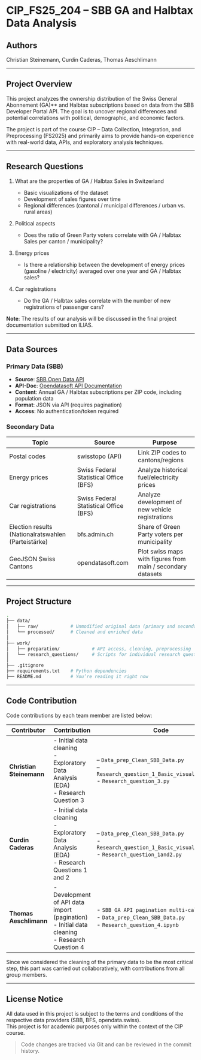 # CIP_FS25_204 – SBB GA and Halbtax Data Analysis

## Authors

Christian Steinemann, Curdin Caderas, Thomas Aeschlimann

---

## Project Overview

This project analyzes the ownership distribution of the Swiss General Abonnement (GA)** and Halbtax subscriptions based on data from the SBB Developer Portal API. The goal is to uncover regional differences and potential correlations with political, demographic, and economic factors.

The project is part of the course CIP – Data Collection, Integration, and Preprocessing (FS2025) and primarily aims to provide hands-on experience with real-world data, APIs, and exploratory analysis techniques.

---

## Research Questions

1. What are the properties of GA / Halbtax Sales in Switzerland  
   - Basic visualizations of the dataset  
   - Development of sales figures over time  
   - Regional differences (cantonal / municipal differences / urban vs. rural areas)

2. Political aspects  
   - Does the ratio of Green Party voters correlate with GA / Halbtax Sales per canton / municipality?

3. Energy prices  
   - Is there a relationship between the development of energy prices (gasoline / electricity) averaged over one year and GA / Halbtax sales?

4. Car registrations  
   - Do the GA / Halbtax sales correlate with the number of new registrations of passenger cars?
  
**Note**: The results of our analysis will be discussed in the final project documentation submitted on ILIAS.

---

## Data Sources

### Primary Data (SBB)
- **Source**: [SBB Open Data API](https://data.sbb.ch/explore/dataset/generalabo-halbtax-mit-bevolkerungsdaten/information/)
- **API-Doc**: [Opendatasoft API Documentation](https://help.opendatasoft.com/apis/ods-explore-v2/explore_v2.1.html)
- **Content**: Annual GA / Halbtax subscriptions per ZIP code, including population data
- **Format**: JSON via API (requires pagination)
- **Access**: No authentication/token required

### Secondary Data
| Topic | Source | Purpose |
|-------|--------|---------|
| Postal codes | swisstopo (API) | Link ZIP codes to cantons/regions |
| Energy prices | Swiss Federal Statistical Office (BFS) | Analyze historical fuel/electricity prices |
| Car registrations | Swiss Federal Statistical Office (BFS) | Analyze development of new vehicle registrations |
| Election results (Nationalratswahlen (Parteistärke) | bfs.admin.ch | Share of Green Party voters per municipality |
| GeoJSON Swiss Cantons | opendatasoft.com | Plot swiss maps with figures from main / secondary datasets |

---

## Project Structure

```bash
.
├── data/
│   ├── raw/            # Unmodified original data (primary and secondary)
│   └── processed/      # Cleaned and enriched data
│
├── work/
│   ├── preparation/            # API access, cleaning, preprocessing
│   └── research_questions/     # Scripts for individual research questions
│
├── .gitignore
├── requirements.txt    # Python dependencies
├── README.md           # You’re reading it right now
```

---

## Code Contribution

Code contributions by each team member are listed below:

| Contributor             | Contribution                                                                 | Code                                                                                     |
|-------------------------|------------------------------------------------------------------------------|------------------------------------------------------------------------------------------|
| **Christian Steinemann** | - Initial data cleaning <br> - Exploratory Data Analysis (EDA) <br> - Research Question 3                        |  – `Data_prep_Clean_SBB_Data.py` <br> – `Research_question_1_Basic_visualization.py` <br> - `Research_question_3.py`                                                                                       |
| **Curdin Caderas**       | - Initial data cleaning <br> - Exploratory Data Analysis (EDA) <br> - Research Questions 1 and 2                 | – `Data_prep_Clean_SBB_Data.py` <br> - `Research_question_1_Basic_visualization.py` <br> - `Research_question_1and2.py`                                                                                      |
| **Thomas Aeschlimann**   | - Development of API data import (pagination) <br> - Initial data cleaning <br> - Research Question 4  | - `SBB GA API pagination multi-call.py`<br>- `Data_prep_Clean_SBB_Data.py`<br>- `Research_question_4.ipynb` |

Since we considered the cleaning of the primary data to be the most critical step, this part was carried out collaboratively, with contributions from all group members.

---

## License Notice

All data used in this project is subject to the terms and conditions of the respective data providers (SBB, BFS, opendata.swiss).  
This project is for academic purposes only within the context of the CIP course.

> Code changes are tracked via Git and can be reviewed in the commit history.

